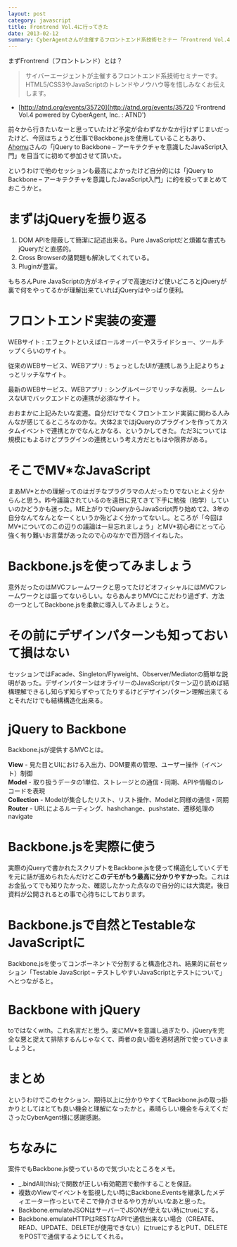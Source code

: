 ```yaml
---
layout: post
category: javascript
title: Frontrend Vol.4に行ってきた
date: 2013-02-12
summary: CyberAgentさんが主催するフロントエンド系技術セミナー「Frontrend Vol.4」に行ってきた。
---
```


まずFrontrend（フロントレンド）とは？

> サイバーエージェントが主催するフロントエンド系技術セミナーです。
> HTML5/CSS3やJavaScriptのトレンドやノウハウ等を惜しみなくお伝えします。

* [http://atnd.org/events/35720](http://atnd.org/events/35720 'Frontrend Vol.4 powered by CyberAgent, Inc. : ATND')

前々から行きたいなーと思っていたけど予定が合わずなかなか行けずじまいだったけど、今回はちょうど仕事でBackbone.jsを使用していることもあり、[Ahomu][ahomu]さんの「jQuery to Backbone – アーキテクチャを意識したJavaScript入門」を目当てに初めて参加させて頂いた。

[ahomu]: https://twitter.com/ahomu '@ahomu'

というわけで他のセッションも最高によかったけど自分的には「jQuery to Backbone – アーキテクチャを意識したJavaScript入門」に的を絞ってまとめておこうかと。

# まずはjQueryを振り返る

1. DOM APIを隠蔽して簡潔に記述出来る。Pure JavaScriptだと煩雑な書式もjQueryだと直感的。
2. Cross Browserの諸問題も解決してくれている。
3. Pluginが豊富。

もちろんPure JavaScriptの方がネイティブで高速だけど使いどころとjQueryが裏で何をやってるかが理解出来ていればjQueryはやっぱり便利。

# フロントエンド実装の変遷

WEBサイト
: エフェクトといえばロールオーバーやスライドショー、ツールチップくらいのサイト。

従来のWEBサービス、WEBアプリ
: ちょっとしたUIが連携しあう上記よりちょっとリッチなサイト。

最新のWEBサービス、WEBアプリ
: シングルページでリッチな表現、シームレスなUIでバックエンドとの連携が必須なサイト。

おおまかに上記みたいな変遷。自分だけでなくフロントエンド実装に関わる人みんなが感じてるところなのかな。大体2まではjQueryのプラグインを作ってカスタムイベントで連携とかでなんとかなる、というかしてきた。ただ3については規模にもよるけどプラグインの連携という考え方だともはや限界がある。

# そこでMV\*なJavaScript

まあMV\*とかの理解ってのはガチなプラグラマの人だったりでないとよく分からんと思う。昨今議論されているのを遠目に見てきて下手に勉強（独学）していいのかどうかも迷った。ME上がりでjQueryからJavaScript弄り始めて2、3年の自分なんてなんとなーくというか殆どよく分かってないし。ところが「今回はMV\*についてのこの辺りの議論は一旦忘れましょう」とMV\*初心者にとって心強く有り難いお言葉があったので心のなかで百万回イイねした。

# Backbone.jsを使ってみましょう

意外だったのはMVCフレームワークと思ってたけどオフィシャルにはMVCフレームワークとは謳ってないらしい。ならあんまりMVCにこだわり過ぎず、方法の一つとしてBackbone.jsを柔軟に導入してみましょうと。

# その前にデザインパターンも知っておいて損はない

セッションではFacade、Singleton/Flyweight、Observer/Mediatorの簡単な説明があった。デザインパターンはオライリーのJavaScriptパターン辺り読めば結構理解できるし知らず知らずやってたりするけどデザインパターン理解出来てるとそれだけでも結構構造化出来る。

# jQuery to Backbone

Backbone.jsが提供するMVCとは。

**View** - 見た目とUIにおける入出力、DOM要素の管理、ユーザー操作（イベント）制御  
**Model** - 取り扱うデータの1単位、ストレージとの通信・同期、APIや情報のレコードを表現  
**Collection** - Modelが集合したリスト、リスト操作、Modelと同様の通信・同期  
**Router** - URLによるルーティング、hashchange、pushstate、遷移処理のnavigate

# Backbone.jsを実際に使う

実際のjQueryで書かれたスクリプトをBackbone.jsを使って構造化していくデモを元に話が進められたんだけど**このデモがもう最高に分かりやすかった**。これはお金払ってでも知りたかった、確認したかった点なので自分的には大満足。後日資料が公開されるとの事で心待ちにしております。

# Backbone.jsで自然とTestableなJavaScriptに

Backbone.jsを使ってコンポーネントで分割すると構造化され、結果的に前セッション「Testable JavaScript – テストしやすいJavaScriptとテストについて」へとつながると。

# Backbone with jQuery

toではなくwith。これ名言だと思う。変にMV\*を意識し過ぎたり、jQueryを完全な悪と捉えて排除するんじゃなくて、両者の良い面を適材適所で使っていきましょうと。

# まとめ

というわけでこのセクション、期待以上に分かりやすくてBackbone.jsの取っ掛かりとしてはとても良い機会と理解になったかと。素晴らしい機会を与えてくださったCyberAgent様に感謝感謝。

# ちなみに

案件でもBackbone.js使っているので気づいたところをメモ。

* \_\.bindAll(this);で関数が正しい有効範囲で動作することを保証。
* 複数のViewでイベントを監視したい時にBackbone.Eventsを継承したメディエーター作っといてそこで仲介させるやり方がいいなあと思った。
* Backbone.emulateJSONはサーバーでJSONが使えない時にtrueにする。
* Backbone.emulateHTTPはRESTなAPIで通信出来ない場合（CREATE、READ、UPDATE、DELETEが使用できない）にtrueにするとPUT、DELETEをPOSTで通信するようにしてくれる。
